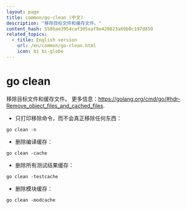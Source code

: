 ```yaml
---
layout: page
title: common/go-clean (中文)
description: "移除目标文件和缓存文件。"
content_hash: 558bae3954caf305eaf9e420823a69b0c197d850
related_topics:
  - title: English version
    url: /en/common/go-clean.html
    icon: bi bi-globe
---
```

# go clean

移除目标文件和缓存文件。
更多信息：<https://golang.org/cmd/go/#hdr-Remove_object_files_and_cached_files>.

- 只打印移除命令，而不会真正移除任何东西：

`go clean -n`

- 删除编译缓存：

`go clean -cache`

- 删除所有测试结果缓存：

`go clean -testcache`

- 删除模块缓存：

`go clean -modcache`
